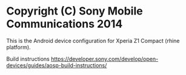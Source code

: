 Copyright (C) Sony Mobile Communications 2014
=============================================

This is the Android device configuration for Xperia Z1 Compact (rhine platform).

Build instructions
https://developer.sony.com/develop/open-devices/guides/aosp-build-instructions/
